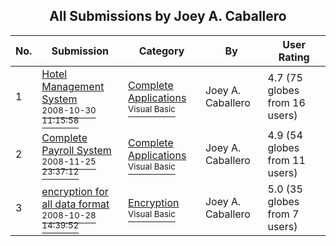 ﻿<div align="center">

## All Submissions by Joey A\. Caballero

</div>

No.  | Submission | Category | By   | User Rating
---- | ---------- | -------- | ---- | -----------
1 | [Hotel Management System<br /><sup>2008-10-30 11:15:58</sup>](https://github.com/Planet-Source-Code/joey-a-caballero-hotel-management-system__1-71396) | [Complete Applications<br /><sup>Visual Basic</sup>](../ByCategory/complete-applications__1-27.md) | Joey A\. Caballero | 4.7 (75 globes from 16 users)
2 | [Complete Payroll System<br /><sup>2008-11-25 23:37:12</sup>](https://github.com/Planet-Source-Code/joey-a-caballero-complete-payroll-system__1-71504) | [Complete Applications<br /><sup>Visual Basic</sup>](../ByCategory/complete-applications__1-27.md) | Joey A\. Caballero | 4.9 (54 globes from 11 users)
3 | [encryption for all data format<br /><sup>2008-10-28 14:39:52</sup>](https://github.com/Planet-Source-Code/joey-a-caballero-encryption-for-all-data-format__1-71454) | [Encryption<br /><sup>Visual Basic</sup>](../ByCategory/encryption__1-48.md) | Joey A\. Caballero | 5.0 (35 globes from 7 users)
